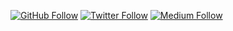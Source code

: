 [![GitHub Follow](https://img.shields.io/badge/GitHub--_?style=social&logo=github)](https://github.com/zzir)
[![Twitter Follow](https://img.shields.io/badge/Twitter--_?style=social&logo=twitter)](https://twitter.com/_zzir)
[![Medium Follow](https://img.shields.io/badge/Medium--_?style=social&logo=medium)](https://medium.com/@zzir)
